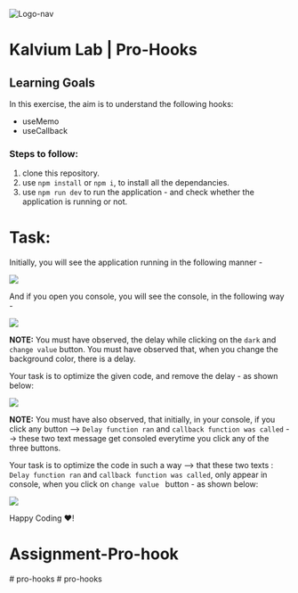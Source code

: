 ![Logo-nav](https://s3.ap-south-1.amazonaws.com/kalvi-education.github.io/front-end-web-development/Kalvium-Logo.png)

# Kalvium Lab | Pro-Hooks

## Learning Goals

In this exercise, the aim is to understand the following hooks:

- useMemo
- useCallback

### Steps to follow:

1. clone this repository.
2. use `npm install` or `npm i`, to install all the dependancies.
3. use `npm run dev` to run the application - and check whether the application is running or not.

# Task:

Initially, you will see the application running in the following manner - 

![](https://s3.ap-south-1.amazonaws.com/kalvi-education.github.io/front-end-web-development/lab-react-pro-hook-boiler.gif)

And if you open you console, you will see the console, in the following way - 

![](https://s3.ap-south-1.amazonaws.com/kalvi-education.github.io/front-end-web-development/lab-react-pro-hook-console-boiler.gif)

**NOTE:** You must have observed, the delay while clicking on the `dark` and `change value` button. You must have observed that, when you change the background color, there is a delay.

Your task is to optimize the given code, and remove the delay - as shown below:

![](https://s3.ap-south-1.amazonaws.com/kalvi-education.github.io/front-end-web-development/lab-react-pro-hook-sol.gif)

**NOTE:** You must have also observed, that initially, in your console, if you click any button --> 
`Delay function ran` and `callback function was called` --> these two text message get consoled everytime you click any of the three buttons.

Your task is to optimize the code in such a way --> that these two texts : `Delay function ran` and `callback function was called`, only appear in console, when you click on `change value ` button - as shown below:


![](https://s3.ap-south-1.amazonaws.com/kalvi-education.github.io/front-end-web-development/lab-react-hooks-console-sol.gif)


Happy Coding ❤️!

# Assignment-Pro-hook
#   p r o - h o o k s  
 #   p r o - h o o k s  
 